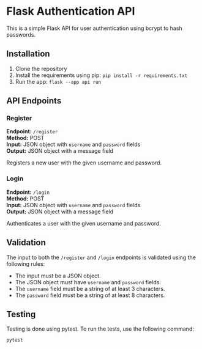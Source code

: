 # Flask Authentication API

This is a simple Flask API for user authentication using bcrypt to hash passwords.

## Installation

1. Clone the repository
2. Install the requirements using pip: `pip install -r requirements.txt`
3. Run the app: `flask --app api run`

## API Endpoints

### Register

**Endpoint:** `/register`<br>
**Method:** POST<br>
**Input:** JSON object with `username` and `password` fields<br>
**Output:** JSON object with a message field

Registers a new user with the given username and password.

### Login

**Endpoint:** `/login`<br>
**Method:** POST<br>
**Input:** JSON object with `username` and `password` fields<br>
**Output:** JSON object with a message field

Authenticates a user with the given username and password.

## Validation

The input to both the `/register` and `/login` endpoints is validated using the following rules:

- The input must be a JSON object.
- The JSON object must have `username` and `password` fields.
- The `username` field must be a string of at least 3 characters.
- The `password` field must be a string of at least 8 characters.

## Testing

Testing is done using pytest. To run the tests, use the following command:

```sh
pytest
